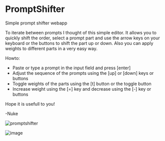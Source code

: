 # PromptShifter
Simple prompt shifter webapp

To iterate between prompts I thought of this simple editor. It allows you to quickly shift the order, select a prompt part and use the arrow keys on your keyboard or the buttons to shift the part up or down. Also you can apply weights to different parts in a very easy way.

Howto:
- Paste or type a prompt in  the input field and press [enter]
- Adjust the sequence of the prompts using the [up] or [down] keys or buttons
- Toggle weights of the parts using the [t] button or the toggle button
- Increase weight using the [=] key and decrease using the [-] key or buttons

Hope it is usefull to you!

-Nuke

![promptshifter](https://github.com/user-attachments/assets/93965e26-6dda-4517-9b72-73f1c7c9d019)


![image](https://github.com/user-attachments/assets/fe16a89a-fc16-4484-a9cf-0a0a1fb69e1b)
